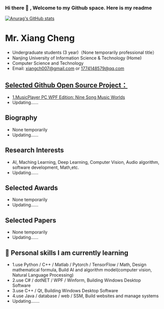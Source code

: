 ### Hi there 👋 , Welcome to my Github space. Here is my readme

<!--
**Super-Badmen-Viper/Super-Badmen-Viper** is a ✨ _special_ ✨ repository because its `README.md` (this file) appears on your GitHub profile.

Here are some ideas to get you started:

- 🔭 I’m currently working on ...
- 🌱 I’m currently learning ...
- 👯 I’m looking to collaborate on ...
- 🤔 I’m looking for help with ...
- 💬 Ask me about ...
- 📫 How to reach me: ...
- 😄 Pronouns: ...
- ⚡ Fun fact: ...
-->
[![Anurag's GitHub stats](https://github-readme-stats.vercel.app/api?username=Super-Badmen-Viper)](https://github.com/anuraghazra/github-readme-stats)

# Mr. Xiang Cheng
- Undergraduate students (3 year)（None temporarily professional title）
- Nanjing University of Information Science & Technology (Home)
- Computer Science and Technology
- Email: xiangch007@gmail.com  or  1774148579@qq.com

## <a href="https://github.com/Super-Badmen-Viper">Selected Github Open Source Project：</a>
- <a href="https://github.com/Super-Badmen-Viper/NSMusicS">1.MusicPlayer PC WPF Edition: Nine Song Music Worlds</a>
- Updating......

## Biography
- None temporarily
- Updating......

## Research Interests
- AI, Maching Learning, Deep Learning, Computer Vision, Audio algorithm, software development, Math,etc.
- Updating......

## Selected Awards
- None temporarily
- Updating......

## Selected Papers
- None temporarily
- Updating......

## 🌱 Personal skills I am currently learning
- 1.use Python / C++ / Matlab / Pytorch / TensorFlow / Math, Design mathematical formula, Build AI and algorithm model(computer vision, Natural Language Processing)
- 2.use C# / dotNET / WPF / Winform, Building Windows Desktop Software
- 3.use C++ / Qt, Building Windows Desktop Software
- 4.use Java / database / web / SSM, Build websites and manage systems
- Updating.......
## 

<!--
<h2 style="color: #2E64FE;">Selected Invited Talks</h2>
<p>None temporarily</p>
<h2 style="color: #2E64FE;">Selected Publications [Full publication list is available in <a href="">Google Scholar</a>]</h2>
<p>None temporarily</p>
<h2 style="color: #2E64FE;">Professional Service</h2>
<p>None temporarily</p>
<h2 style="color: #2E64FE;">Selected Challenges</h2>
<p>None temporarily</p>
<h2 style="color: #2E64FE;">Teaching</h2>
<p>None temporarily</p>
-->
